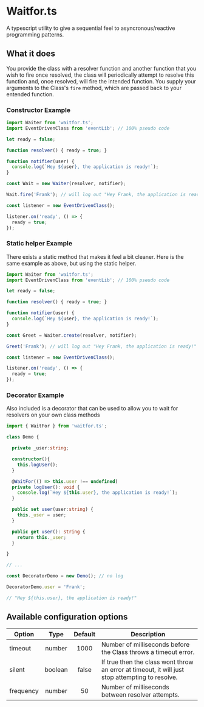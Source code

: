 # Waitfor.ts

A typescript utility to give a sequential feel to asyncronous/reactive programming patterns.

## What it does

You provide the class with a resolver function and another function that you wish to fire once resolved, the class will periodically attempt to resolve this function and, once resolved, will fire the intended function.
You supply your arguments to the Class's `fire` method, which are passed back to your entended function.

### Constructor Example

```typescript
import Waiter from 'waitfor.ts';
import EventDrivenClass from 'eventLib'; // 100% pseudo code

let ready = false;

function resolver() { ready = true; }

function notifier(user) {
  console.log(`Hey ${user}, the application is ready!`);
}

const Wait = new Waiter(resolver, notifier);

Wait.fire('Frank'); // will log out "Hey Frank, the application is ready!" after the listener event resets the `ready` variable to true.

const listener = new EventDrivenClass();

listener.on('ready', () => {
  ready = true;
});

```

### Static helper Example
There exists a static method that makes it feel a bit cleaner.
Here is the same example as above, but using the static helper.

```typescript
import Waiter from 'waitfor.ts';
import EventDrivenClass from 'eventLib'; // 100% pseudo code

let ready = false;

function resolver() { ready = true; }

function notifier(user) {
  console.log(`Hey ${user}, the application is ready!`);
}

const Greet = Waiter.create(resolver, notifier);

Greet('Frank'); // will log out "Hey Frank, the application is ready!" after the listener event resets the `ready` variable to true.

const listener = new EventDrivenClass();

listener.on('ready', () => {
  ready = true;
});

```

### Decorator Example
Also included is a decorator that can be used to allow you to wait for resolvers on your own class methods

```typescript
import { WaitFor } from 'waitfor.ts';

class Demo {

  private _user:string;

  constructor(){
    this.logUser();
  }

  @WaitFor(() => this.user !== undefined)
  private logUser(): void {
    console.log(`Hey ${this.user}, the application is ready!`);
  }

  public set user(user:string) {
    this._user = user;
  }

  public get user(): string {
    return this._user;
  }

}

// ...

const DecoratorDemo = new Demo(); // no log

DecoratorDemo.user = 'Frank';

// "Hey ${this.user}, the application is ready!"

```


## Available configuration options
| Option    |   Type  | Default | Description                                                                                     |
|-----------|:-------:|:-------:|-------------------------------------------------------------------------------------------------|
| timeout   |  number |   1000  | Number of milliseconds before the Class throws a timeout error.                                 |
| silent    | boolean |  false  | If true then the class wont throw an error at timeout, it will just stop attempting to resolve. |
| frequency |  number |    50   | Number of milliseconds between resolver attempts.          

